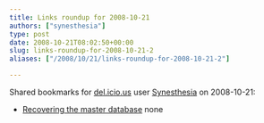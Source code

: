```yaml
---
title: Links roundup for 2008-10-21
authors: ["synesthesia"]
type: post
date: 2008-10-21T08:02:50+00:00
slug: links-roundup-for-2008-10-21-2 
aliases: ["/2008/10/21/links-roundup-for-2008-10-21-2"]

---
```

Shared bookmarks for [del.icio.us][1] user [Synesthesia][2] on 2008-10-21:

  * [Recovering the master database][3] 
    none</li> </ul>

 [1]: https://del.icio.us/
 [2]: https://del.icio.us/synesthesia
 [3]: https://searchwinit.techtarget.com/searchwin2000/downloads/pdfs/sqlServerBackupRecovery.pdf